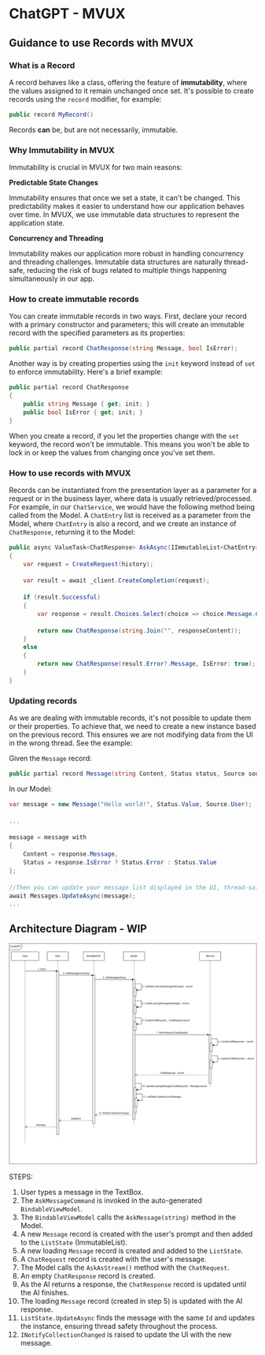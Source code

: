 # ChatGPT - MVUX

## Guidance to use Records with MVUX

### What is a Record

A record behaves like a class, offering the feature of **immutability**, where the values assigned to it remain unchanged once set. It's possible to create records using the `record` modifier, for example:

```csharp
public record MyRecord()
```

Records **can** be, but are not necessarily, immutable.

### Why Immutability in MVUX

Immutability is crucial in MVUX for two main reasons:

**Predictable State Changes**

Immutability ensures that once we set a state, it can't be changed. This predictability makes it easier to understand how our application behaves over time. In MVUX, we use immutable data structures to represent the application state.

**Concurrency and Threading**

Immutability makes our application more robust in handling concurrency and threading challenges. Immutable data structures are naturally thread-safe, reducing the risk of bugs related to multiple things happening simultaneously in our app.

### How to create immutable records

You can create immutable records in two ways. First, declare your record with a primary constructor and parameters; this will create an immutable record with the specified parameters as its properties:

```csharp
public partial record ChatResponse(string Message, bool IsError);
```

Another way is by creating properties using the `init` keyword instead of `set` to enforce immutability. Here's a brief example:

```csharp
public partial record ChatResponse
{
    public string Message { get; init; }
    public bool IsError { get; init; }
}
```

When you create a record, if you let the properties change with the `set` keyword, the record won't be immutable. This means you won't be able to lock in or keep the values from changing once you've set them.

### How to use records with MVUX

Records can be instantiated from the presentation layer as a parameter for a request or in the business layer, where data is usually retrieved/processed. For example, in our `ChatService`, we would have the following method being called from the Model. A `ChatEntry` list is received as a parameter from the Model, where `ChatEntry` is also a record, and we create an instance of `ChatResponse`, returning it to the Model:

```csharp
public async ValueTask<ChatResponse> AskAsync(IImmutableList<ChatEntry> history)
{
    var request = CreateRequest(history);

    var result = await _client.CreateCompletion(request);

    if (result.Successful)
    {
        var response = result.Choices.Select(choice => choice.Message.Content);

        return new ChatResponse(string.Join("", responseContent));
    }
    else
    {
        return new ChatResponse(result.Error?.Message, IsError: true);
    }
}
```

### Updating records

As we are dealing with immutable records, it's not possible to update them or their properties. To achieve that, we need to create a new instance based on the previous record. This ensures we are not modifying data from the UI in the wrong thread. See the example:

Given the `Message` record:

```csharp
public partial record Message(string Content, Status status, Source source);
```

In our Model:

```csharp
var message = new Message("Hello world!", Status.Value, Source.User);

...

message = message with
{
    Content = response.Message,
    Status = response.IsError ? Status.Error : Status.Value
};

//Then you can update your message list displayed in the UI, thread-safe
await Messages.UpdateAsync(message);
...

```

<!-- DIAGRAM SECTION -->
## Architecture Diagram - WIP

<picture>
  <source media="(prefers-color-scheme: dark)" srcset="images/diagram-dark.png">
  <source media="(prefers-color-scheme: light)" srcset="images/diagram-light.png">
  <img alt="Sequence diagram" src="images/diagram-light.png">
</picture>

STEPS:

1. User types a message in the TextBox.
2. The `AskMessageCommand` is invoked in the auto-generated `BindableViewModel`.
3. The `BindableViewModel` calls the `AskMessage(string)` method in the Model.
4. A new `Message` record is created with the user's prompt and then added to the `ListState` (ImmutableList).
5. A new loading `Message` record is created and added to the `ListState`.
6. A `ChatRequest` record is created with the user's message.
7. The Model calls the `AskAsStream()` method with the `ChatRequest`.
8. An empty `ChatResponse` record is created.
9. As the AI returns a response, the `ChatResponse` record is updated until the AI finishes.
10. The loading `Message` record (created in step 5) is updated with the AI response.
11. `ListState.UpdateAsync` finds the message with the same `Id` and updates the instance, ensuring thread safety throughout the process.
12. `INotifyCollectionChanged` is raised to update the UI with the new message.